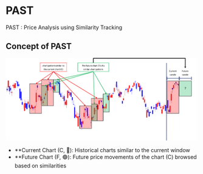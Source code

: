 # PAST
PAST : Price Analysis using Similarity Tracking

## Concept of PAST
![Framework](./assets/concept_fig.png)
- **Current Chart (C, 🔴): Historical charts similar to the current window
- **Future Chart (F, 🟢): Future price movements of the chart (C) browsed based on similarities